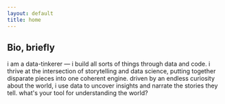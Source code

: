 ```yaml
---
layout: default
title: home
---
```


## Bio, briefly


i am a data-tinkerer — i build all sorts of things through data and code. i thrive at the intersection of storytelling and data science, putting together disparate pieces into one coherent engine. driven by an endless curiosity about the world, i use data to uncover insights and narrate the stories they tell. what's your tool for understanding the world?
